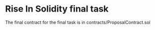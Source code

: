 # Rise In Solidity final task

The final contract for the final task is in contracts/ProposalContract.sol
